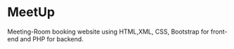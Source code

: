 # MeetUp
Meeting-Room booking website using HTML,XML, CSS, Bootstrap for front-end and PHP for backend.
